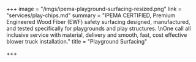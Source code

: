 +++
image = "/imgs/ipema-playground-surfacing-resized.png"
link = "services/play-chips.md"
summary = "IPEMA CERTIFIED, Premium Engineered Wood Fiber (EWF) safety surfacing designed, manufactured, and tested specifically for playgrounds and play structures. \nOne call all inclusive service with material, delivery and smooth, fast, cost effective blower truck installation."
title = "Playground Surfacing"

+++

